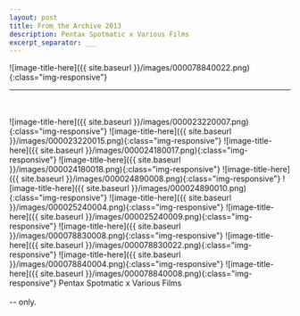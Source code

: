 ```yaml
---
layout: post
title: From the Archive 2013
description: Pentax Spotmatic x Various Films
excerpt_separator: ___
---
```

  ![image-title-here]({{ site.baseurl }}/images/000078840022.png){:class="img-responsive"}
  ___
  <br/>
  <br/>
  ![image-title-here]({{ site.baseurl }}/images/000023220007.png){:class="img-responsive"}
  ![image-title-here]({{ site.baseurl }}/images/000023220015.png){:class="img-responsive"}
  ![image-title-here]({{ site.baseurl }}/images/000024180017.png){:class="img-responsive"}
  ![image-title-here]({{ site.baseurl }}/images/000024180018.png){:class="img-responsive"}
  ![image-title-here]({{ site.baseurl }}/images/000024890008.png){:class="img-responsive"}
  ![image-title-here]({{ site.baseurl }}/images/000024890010.png){:class="img-responsive"}
  ![image-title-here]({{ site.baseurl }}/images/000025240004.png){:class="img-responsive"}
  ![image-title-here]({{ site.baseurl }}/images/000025240009.png){:class="img-responsive"}
  ![image-title-here]({{ site.baseurl }}/images/000078830008.png){:class="img-responsive"}
  ![image-title-here]({{ site.baseurl }}/images/000078830022.png){:class="img-responsive"}
  ![image-title-here]({{ site.baseurl }}/images/000078840004.png){:class="img-responsive"}
  ![image-title-here]({{ site.baseurl }}/images/000078840008.png){:class="img-responsive"}  
  Pentax Spotmatic x Various Films
  <br/>
  <br/>
  -- only.
  
  
  
  
